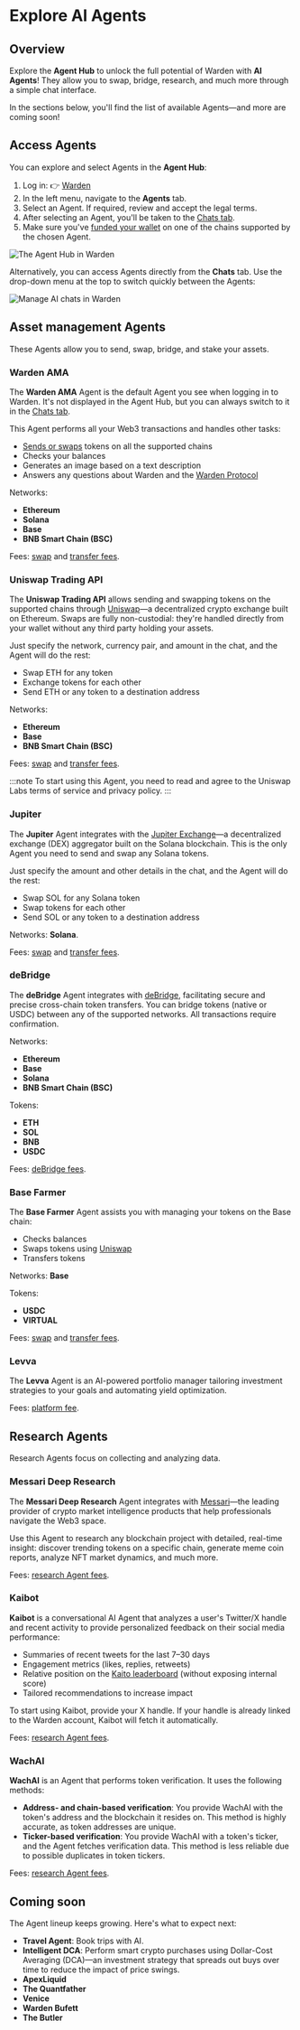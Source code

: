 ﻿---
sidebar_position: 4
---

# Explore AI Agents

## Overview

Explore the **Agent Hub** to unlock the full potential of Warden with **AI Agents**! They allow you to swap, bridge, research, and much more through a simple chat interface.

In the sections below, you'll find the list of available Agents—and more are coming soon!

## Access Agents

You can explore and select Agents in the **Agent Hub**:

1. Log in: 👉 [Warden](https://app.wardenprotocol.org)
2. In the left menu, navigate to the **Agents** tab.
3. Select an Agent. If required, review and accept the legal terms.
4. After selecting an Agent, you'll be taken to the [Chats tab](use-the-chat#start-chatting).
5. Make sure you've [funded your wallet](manage-assets#deposit-assets) on one of the chains supported by the chosen Agent.

![The Agent Hub in Warden](../../static/img/warden-app/explore-ai-agents-1.png)

Alternatively, you can access Agents directly from the **Chats** tab. Use the drop-down menu at the top to switch quickly between the Agents:

![Manage AI chats in Warden](../../static/img/warden-app/use-the-chat-3.png)

## Asset management Agents

These Agents allow you to send, swap, bridge, and stake your assets.

### Warden AMA

The **Warden AMA** Agent is the default Agent you see when logging in to Warden. It's not displayed in the Agent Hub, but you can always switch to it in the [Chats tab](use-the-chat#start-chatting).

This Agent performs all your Web3 transactions and handles other tasks:

- [Sends or swaps](manage-assets#send-or-swap-assets) tokens on all the supported chains
- Checks your balances
- Generates an image based on a text description
- Answers any questions about Warden and the [Warden Protocol](https://docs.wardenprotocol.org)

Networks:

- **Ethereum**
- **Solana**
- **Base**
- **BNB Smart Chain (BSC)**

Fees: [swap](fees#swap-fees) and [transfer fees](fees#transfer-fees).

### Uniswap Trading API

The **Uniswap Trading API** allows sending and swapping tokens on the supported chains through [Uniswap](https://app.uniswap.org)—a decentralized crypto exchange built on Ethereum. Swaps are fully non-custodial: they're handled directly from your wallet without any third party holding your assets.

Just specify the network, currency pair, and amount in the chat, and the Agent will do the rest:

- Swap ETH for any token
- Exchange tokens for each other
- Send ETH or any token to a destination address

Networks:

- **Ethereum**
- **Base**
- **BNB Smart Chain (BSC)**

Fees: [swap](fees#swap-fees) and [transfer fees](fees#transfer-fees).

:::note
To start using this Agent, you need to read and agree to the Uniswap Labs terms of service and privacy policy.
:::

### Jupiter

The **Jupiter** Agent integrates with the [Jupiter Exchange](https://jup.ag)—a decentralized exchange (DEX) aggregator built on the Solana blockchain. This is the only Agent you need to send and swap any Solana tokens.

Just specify the amount and other details in the chat, and the Agent will do the rest:

- Swap SOL for any Solana token
- Swap tokens for each other
- Send SOL or any token to a destination address

Networks: **Solana**.

Fees: [swap](fees#swap-fees) and [transfer fees](fees#transfer-fees).

### deBridge

The **deBridge** Agent integrates with [deBridge](https://debridge.finance), facilitating secure and precise cross-chain token transfers. You can bridge tokens (native or USDC) between any of the supported networks. All transactions require confirmation.

Networks:

- **Ethereum**
- **Base**
- **Solana**
- **BNB Smart Chain (BSC)**

Tokens:

- **ETH**
- **SOL**
- **BNB**
- **USDC**

Fees: [deBridge fees](fees#debridge-fees).

### Base Farmer

The **Base Farmer** Agent assists you with managing your tokens on the Base chain:

- Checks balances
- Swaps tokens using [Uniswap](https://app.uniswap.org)
- Transfers tokens

Networks: **Base**

Tokens:

- **USDC**
- **VIRTUAL**

Fees: [swap](fees#swap-fees) and [transfer fees](fees#transfer-fees).

### Levva

The **Levva** Agent is an AI-powered portfolio manager tailoring investment strategies to your goals and automating yield optimization.

Fees: [platform fee](fees#platform-fee).

## Research Agents

Research Agents focus on collecting and analyzing data.

### Messari Deep Research

The **Messari Deep Research** Agent integrates with [Messari](https://messari.io)—the leading provider of crypto market intelligence products that help professionals navigate the Web3 space.

Use this Agent to research any blockchain project with detailed, real-time insight: discover trending tokens on a specific chain, generate meme coin reports, analyze NFT market dynamics, and much more.

Fees: [research Agent fees](fees#research-agent-fees).

### Kaibot

**Kaibot** is a conversational AI Agent that analyzes a user's Twitter/X handle and recent activity to provide personalized feedback on their social media performance:

- Summaries of recent tweets for the last 7–30 days
- Engagement metrics (likes, replies, retweets)
- Relative position on the [Kaito leaderboard](https://docs.kaito.ai/kaito-connect-infofi-network/yapper-leaderboard) (without exposing internal score)
- Tailored recommendations to increase impact

To start using Kaibot, provide your X handle. If your handle is already linked to the Warden account, Kaibot will fetch it automatically.

Fees: [research Agent fees](fees#research-agent-fees).

### WachAI

**WachAI** is an Agent that performs token verification. It uses the following methods:

- **Address- and chain-based verification**: You provide WachAI with the token's address and the blockchain it resides on. This method is highly accurate, as token addresses are unique.
- **Ticker-based verification**: You provide WachAI with a token's ticker, and the Agent fetches verification data. This method is less reliable due to possible duplicates in token tickers.

Fees: [research Agent fees](fees#research-agent-fees).

## Coming soon

The Agent lineup keeps growing. Here's what to expect next:

- **Travel Agent**: Book trips with AI.
- **Intelligent DCA**: Perform smart crypto purchases using Dollar-Cost Averaging (DCA)—an investment strategy that spreads out buys over time to reduce the impact of price swings.
- **ApexLiquid**
- **The Quantfather**
- **Venice**
- **Warden Bufett**
- **The Butler**
